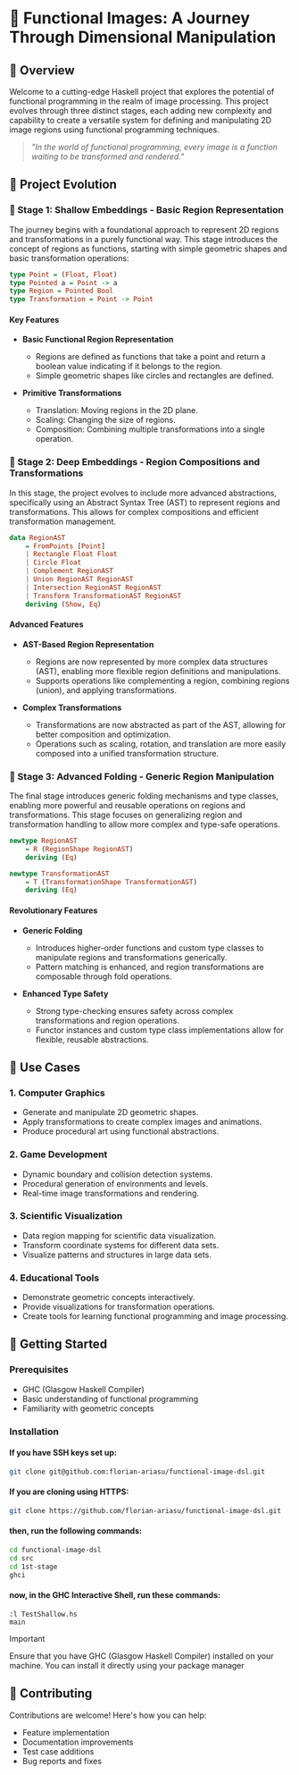 # 🌌 Functional Images: A Journey Through Dimensional Manipulation

## 🚀 Overview
Welcome to a cutting-edge Haskell project that explores the potential of functional programming in the realm of image processing. This project evolves through three distinct stages, each adding new complexity and capability to create a versatile system for defining and manipulating 2D image regions using functional programming techniques.

> *"In the world of functional programming, every image is a function waiting to be transformed and rendered."*

## 🌟 Project Evolution

### 📘 Stage 1: Shallow Embeddings - Basic Region Representation
The journey begins with a foundational approach to represent 2D regions and transformations in a purely functional way. This stage introduces the concept of regions as functions, starting with simple geometric shapes and basic transformation operations:

```haskell
type Point = (Float, Float)
type Pointed a = Point -> a
type Region = Pointed Bool
type Transformation = Point -> Point
```

#### Key Features
- **Basic Functional Region Representation**
  - Regions are defined as functions that take a point and return a boolean value indicating if it belongs to the region.
  - Simple geometric shapes like circles and rectangles are defined.
  
- **Primitive Transformations**
  - Translation: Moving regions in the 2D plane.
  - Scaling: Changing the size of regions.
  - Composition: Combining multiple transformations into a single operation.

### 📗 Stage 2: Deep Embeddings - Region Compositions and Transformations
In this stage, the project evolves to include more advanced abstractions, specifically using an Abstract Syntax Tree (AST) to represent regions and transformations. This allows for complex compositions and efficient transformation management.

```haskell
data RegionAST
    = FromPoints [Point]
    | Rectangle Float Float
    | Circle Float
    | Complement RegionAST
    | Union RegionAST RegionAST
    | Intersection RegionAST RegionAST
    | Transform TransformationAST RegionAST
    deriving (Show, Eq)
```

#### Advanced Features
- **AST-Based Region Representation**
  - Regions are now represented by more complex data structures (AST), enabling more flexible region definitions and manipulations.
  - Supports operations like complementing a region, combining regions (union), and applying transformations.
  
- **Complex Transformations**
  - Transformations are now abstracted as part of the AST, allowing for better composition and optimization.
  - Operations such as scaling, rotation, and translation are more easily composed into a unified transformation structure.

### 📕 Stage 3: Advanced Folding - Generic Region Manipulation
The final stage introduces generic folding mechanisms and type classes, enabling more powerful and reusable operations on regions and transformations. This stage focuses on generalizing region and transformation handling to allow more complex and type-safe operations.

```haskell
newtype RegionAST
    = R (RegionShape RegionAST)
    deriving (Eq)

newtype TransformationAST
    = T (TransformationShape TransformationAST)
    deriving (Eq)
```

#### Revolutionary Features
- **Generic Folding**
  - Introduces higher-order functions and custom type classes to manipulate regions and transformations generically.
  - Pattern matching is enhanced, and region transformations are composable through fold operations.

- **Enhanced Type Safety**
  - Strong type-checking ensures safety across complex transformations and region operations.
  - Functor instances and custom type class implementations allow for flexible, reusable abstractions.

## 🎯 Use Cases

### 1. Computer Graphics
- Generate and manipulate 2D geometric shapes.
- Apply transformations to create complex images and animations.
- Produce procedural art using functional abstractions.

### 2. Game Development
- Dynamic boundary and collision detection systems.
- Procedural generation of environments and levels.
- Real-time image transformations and rendering.

### 3. Scientific Visualization
- Data region mapping for scientific data visualization.
- Transform coordinate systems for different data sets.
- Visualize patterns and structures in large data sets.

### 4. Educational Tools
- Demonstrate geometric concepts interactively.
- Provide visualizations for transformation operations.
- Create tools for learning functional programming and image processing.

## 🚀 Getting Started

### Prerequisites
- GHC (Glasgow Haskell Compiler)
- Basic understanding of functional programming
- Familiarity with geometric concepts

### Installation

#### If you have SSH keys set up:
```bash
git clone git@github.com:florian-ariasu/functional-image-dsl.git
```

#### If you are cloning using HTTPS:
```bash
git clone https://github.com/florian-ariasu/functional-image-dsl.git
```

#### then, run the following commands:
```bash
cd functional-image-dsl
cd src
cd 1st-stage
ghci
```

#### now, in the GHC Interactive Shell, run these commands:
```
:l TestShallow.hs
main
```

> [!IMPORTANT]
> Ensure that you have GHC (Glasgow Haskell Compiler) installed on your machine. You can install it directly using your package manager

## 🤝 Contributing
Contributions are welcome! Here's how you can help:
- Feature implementation
- Documentation improvements
- Test case additions
- Bug reports and fixes
